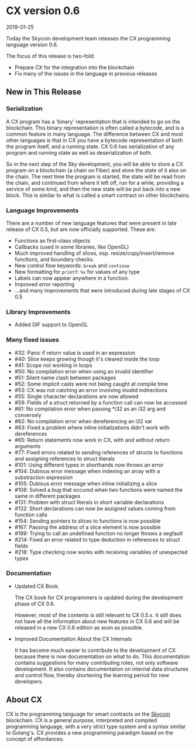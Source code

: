 # CX version 0.6

2019-01-25

Today the Skycoin development team releases the CX programming language
version 0.6.

The focus of this release is two-fold:
 * Prepare CX for the integration into the blockchain
 * Fix many of the issues in the language in previous releases

## New in This Release

### Serialization

A CX program has a 'binary' representation that is intended to go on the
blockchain. This binary representation is often called a bytecode, and is a
common feature in many language.  The difference between CX and most other
languages is that in CX you have a bytecode representation of both the program
itself, and a running state. CX 0.6 has serialization of any program and
running state as well as deserialization of both.

So in the next step of the Sky development, you will be able to store a CX
program on a blockchain (a chain on Fiber) and store the state of it also on
the chain.  The next time the program is started, the state will be read from
the chain, and continued from where it left off, run for a while, providing a
service of some kind, and then the new state will be put back into a new
block. This is similar to what is called a smart contract on other
blockchains.

### Language Improvements

There are a number of new language features that were present in late release
of CX 0.5, but are now officially supported.  These are:

 * Functions as first-class objects
 * Callbacks (used in some libraries, like OpenGL)
 * Much improved handling of slices, esp. resize/copy/insert/remove functions, and boundary checks.
 * New control flow keywords: `break` and `continue`
 * New formatting for `printf`: `%v` for values of any type
 * Labels can now appear anywhere in a function.
 * Improved error reporting
 * ...and many improvements that were introduced during late stages of CX 0.5

### Library Improvements

 * Added GIF support to OpenGL

### Many fixed issues
 * \#32: Panic if return value is used in an expression
 * \#40: Slice keeps growing though it's cleared inside the loop
 * \#41: Scope not working in loops
 * \#50: No compilation error when using an invalid identifier
 * \#51: Silent name clash between packages
 * \#52: Some implicit casts were not being caught at compile time
 * \#53: CX was not catching an error involving invalid indirections
 * \#55: Single character declarations are now allowed
 * \#59: Fields of a struct returned by a function call can now be accessed
 * \#61: No compilation error when passing *i32 as an i32 arg and conversely
 * \#62: No compilation error when dereferencing an i32 var
 * \#63: Fixed a problem where inline initializations didn't work with dereferences
 * \#65: Return statements now work in CX, with and without return arguments
 * \#77: Fixed errors related to sending references of structs to functions and assigning references to struct literals
 * \#101: Using different types in shorthands now throws an error
 * \#104: Dubious error message when indexing an array with a substraction expression
 * \#105: Dubious error message when inline initializing a slice
 * \#108: Solved a bug that occured when two functions were named the same in different packages
 * \#131: Problem with struct literals in short variable declarations
 * \#132: Short declarations can now be assigned values coming from function calls
 * \#154: Sending pointers to slices to functions is now possible
 * \#167: Passing the address of a slice element is now possible
 * \#199: Trying to call an undefined function no longer throws a segfault
 * \#214: Fixed an error related to type deduction in references to struct fields
 * \#218: Type checking now works with receiving variables of unexpected types


### Documentation

 * Updated CX Book.

   The CX book for CX programmers is updated during the development phase of
   CX 0.6.

   However, most of the contents is still relevant to CX 0.5.x. It still does
   not have all the information about new features in CX 0.6 and will be
   released in a new CX 0.6 edition as soon as possible.

 * Improved Documentation About the CX Internals

   It has become much easier to contribute to the development of CX because
   there is now documentation on what to do. This documentation contains
   suggestions for many contributing roles, not only software development.  It
   also contains documentation on internal data structures and control flow,
   thereby shortening the learning period for new developers.

<!-- ## Roadmap -->

<!-- The next step after the release of version 0.6 is to integrate it into the -->
<!-- Skycoin blockchain.  The team will also update the CX book to contain all the -->
<!-- new features in CX 0.6 as well as improve the documentation of the libraries. -->

<!-- The next version of CX, version 0.7, will focus on adding Affordances, a -->
<!-- mechanism to secure and change programs in running state. It will also contain -->
<!-- more debug features and an IDE, that already exists as work in progress. -->

## About CX

CX is the programming language for smart contracts on the [Skycoin](https://www.skycoin.net/) blockchain. CX is a general purpose, interpreted and compiled programming language, with a very strict type system and a syntax similar to Golang's. CX provides a new programming paradigm based on the concept of affordances.


